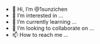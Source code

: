 - 👋 Hi, I’m @1sunzichen
- 👀 I’m interested in ...
- 🌱 I’m currently learning ...
- 💞️ I’m looking to collaborate on ...
- 📫 How to reach me ...

<!---
1sunzichen/1sunzichen is a ✨ special ✨ repository because its `README.md` (this file) appears on your GitHub profile.
You can click the Preview link to take a look at your changes.
--->
